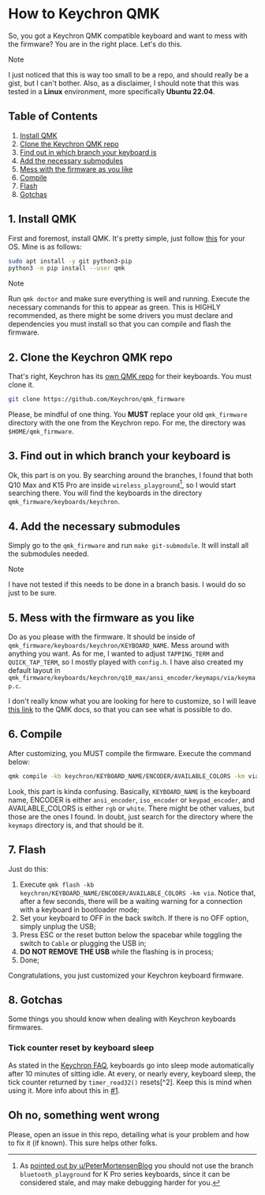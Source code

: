 # How to Keychron QMK

So, you got a Keychron QMK compatible keyboard and want to mess with the firmware? You are in the right place. Let's do this.

> [!NOTE]
> I just noticed that this is way too small to be a repo, and should really be a gist, but I can't bother. Also, as a disclaimer, I should note that this was tested in a **Linux** environment, more specifically **Ubuntu 22.04**. 

## Table of Contents

1. [Install QMK](#1-install-qmk)
2. [Clone the Keychron QMK repo](#2-clone-the-keychron-qmk-repo)
3. [Find out in which branch your keyboard is](#3-find-out-in-which-branch-your-keyboard-is)
4. [Add the necessary submodules](#4-add-the-necessary-submodules)
5. [Mess with the firmware as you like](#5-mess-with-the-firmware-as-you-like)
6. [Compile](#6-compile)
7. [Flash](#7-flash)
8. [Gotchas](#8-gotchas)

## 1. Install QMK

First and foremost, install QMK. It's pretty simple, just follow [this][1] for your OS. Mine is as follows:

```sh
sudo apt install -y git python3-pip
python3 -m pip install --user qmk
```

> [!NOTE]
> Run `qmk doctor` and make sure everything is well and running. Execute the necessary commands for this to appear as green. This is HIGHLY recommended, as there might be some drivers you must declare and dependencies you must install so that you can compile and flash the firmware.

## 2. Clone the Keychron QMK repo

That's right, Keychron has its [own QMK repo][2] for their keyboards. You must clone it.

```sh
git clone https://github.com/Keychron/qmk_firmware
```

Please, be mindful of one thing. You **MUST** replace your old `qmk_firmware` directory with the one from the Keychron repo. For me, the directory was `$HOME/qmk_firmware`.

## 3. Find out in which branch your keyboard is

Ok, this part is on you. By searching around the branches, I found that both Q10 Max and K15 Pro are inside `wireless_playground`[^1], so I would start searching there. You will find the keyboards in the directory `qmk_firmware/keyboards/keychron`.

## 4. Add the necessary submodules

Simply go to the `qmk_firmware` and run `make git-submodule`. It will install all the submodules needed.

> [!NOTE]
> I have not tested if this needs to be done in a branch basis. I would do so just to be sure.

## 5. Mess with the firmware as you like

Do as you please with the firmware. It should be inside of `qmk_firmware/keyboards/keychron/KEYBOARD_NAME`. Mess around with anything you want. As for me, I wanted to adjust `TAPPING_TERM` and `QUICK_TAP_TERM`, so I mostly played with `config.h`. I have also created my default layout in `qmk_firmware/keyboards/keychron/q10_max/ansi_encoder/keymaps/via/keymap.c`.

I don't really know what you are looking for here to customize, so I will leave [this link][3] to the QMK docs, so that you can see what is possible to do.

## 6. Compile

After customizing, you MUST compile the firmware. Execute the command below:

```sh
qmk compile -kb keychron/KEYBOARD_NAME/ENCODER/AVAILABLE_COLORS -km via
```

Look, this part is kinda confusing. Basically, `KEYBOARD_NAME` is the keyboard name, ENCODER is either `ansi_encoder`, `iso_encoder` or `keypad_encoder`, and AVAILABLE_COLORS is either `rgb` or `white`. There might be other values, but those are the ones I found. In doubt, just search for the directory where the `keymaps` directory is, and that should be it.

## 7. Flash

Just do this:

1. Execute `qmk flash -kb keychron/KEYBOARD_NAME/ENCODER/AVAILABLE_COLORS -km via`. Notice that, after a few seconds, there will be a waiting warning for a connection with a keyboard in bootloader mode;
2. Set your keyboard to OFF in the back switch. If there is no OFF option, simply unplug the USB;
3. Press ESC or the reset button below the spacebar while toggling the switch to `Cable` or plugging the USB in;
4. **DO NOT REMOVE THE USB** while the flashing is in process;
5. Done;

Congratulations, you just customized your Keychron keyboard firmware.

## 8. Gotchas

Some things you should know when dealing with Keychron keyboards firmwares.

### Tick counter reset by keyboard sleep

As stated in the [Keychron FAQ](https://keychron.in/faq/), keyboards go into sleep mode automatically after 10 minutes of sitting idle. At every, or nearly every, keyboard sleep, the tick counter returned by `timer_read32()` resets[^2]. Keep this is mind when using it. More info about this in [#1](https://github.com/ed-henrique/how-to-keychron-qmk/issues/1).

## Oh no, something went wrong

Please, open an issue in this repo, detailing what is your problem and how to fix it (if known). This sure helps other folks.

[^1]: As [pointed out by u/PeterMortensenBlog](https://www.reddit.com/r/Keychron/comments/1i0v0bz/comment/m71o321/) you should not use the branch `bluetooth_playground` for K Pro series keyboards, since it can be considered stale, and may make debugging harder for you.

[1]: https://docs.qmk.fm/newbs_getting_started
[2]: https://github.com/Keychron/qmk_firmware
[3]: https://docs.qmk.fm/
